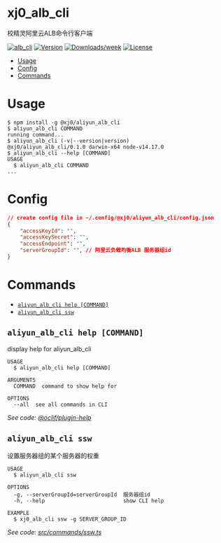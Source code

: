 xj0_alb_cli
===========

校精灵阿里云ALB命令行客户端

[![alb_cli](https://img.shields.io/badge/cli-oclif-brightgreen.svg)](https://www.npmjs.com/package/@xj0/alb_cli)
[![Version](https://img.shields.io/npm/v/@xj0/alb_cli)](https://npmjs.com/package/@xj0/alb_cli)
[![Downloads/week](https://img.shields.io/npm/dt/@xj0/alb_cli)](https://npmjs.org/package/@xj0/alb_cli)
[![License](https://img.shields.io/npm/l/@xj0/alb_cli)](https://github.com/silenceu/xj0_alb_cli/blob/master/package.json)

<!-- toc -->
* [Usage](#usage)
* [Config](#config)
* [Commands](#commands)
<!-- tocstop -->
# Usage
<!-- usage -->
```sh-session
$ npm install -g @xj0/aliyun_alb_cli
$ aliyun_alb_cli COMMAND
running command...
$ aliyun_alb_cli (-v|--version|version)
@xj0/aliyun_alb_cli/0.1.0 darwin-x64 node-v14.17.0
$ aliyun_alb_cli --help [COMMAND]
USAGE
  $ aliyun_alb_cli COMMAND
...
```
<!-- usagestop -->

<!-- config -->
# Config
``` json
// create config file in ~/.config/@xj0/aliyun_alb_cli/config.json
{
    "accessKeyId": "",
    "accessKeySecret": "",
    "accessEndpoint": "",
    "serverGroupId": "", // 阿里云负载均衡ALB 服务器组id
}
```
<!-- configstop -->

# Commands
<!-- commands -->
* [`aliyun_alb_cli help [COMMAND]`](#aliyun_alb_cli-help-command)
* [`aliyun_alb_cli ssw`](#aliyun_alb_cli-ssw)

## `aliyun_alb_cli help [COMMAND]`

display help for aliyun_alb_cli

```
USAGE
  $ aliyun_alb_cli help [COMMAND]

ARGUMENTS
  COMMAND  command to show help for

OPTIONS
  --all  see all commands in CLI
```

_See code: [@oclif/plugin-help](https://github.com/oclif/plugin-help/blob/v3.2.2/src/commands/help.ts)_

## `aliyun_alb_cli ssw`

设置服务器组的某个服务器的权重

```
USAGE
  $ aliyun_alb_cli ssw

OPTIONS
  -g, --serverGroupId=serverGroupId  服务器组id
  -h, --help                         show CLI help

EXAMPLE
  $ xj0_alb_cli ssw -g SERVER_GROUP_ID
```

_See code: [src/commands/ssw.ts](https://github.com/xiaojing0/aliyun_alb_cli/blob/v0.1.0/src/commands/ssw.ts)_
<!-- commandsstop -->
